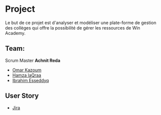 # Project

 Le but de ce projet est d'analyser et modéliser une plate-forme de gestion des collèges qui offre la possibilité de gérer les ressources de Win Academy.
 
 
 ## Team:

Scrum Master **Achnit Reda**
*  [Omar Kazoum](https://github.com/omarKazoum)
*  [Hamza laQraa](https://github.com/Hamzacos)
*  [Ibrahim Esseddyq](https://github.com/ibrahimesseddyq)

## User Story

* [Jira](https://badreddine12.atlassian.net/jira/software/projects/WA/boards/2)

